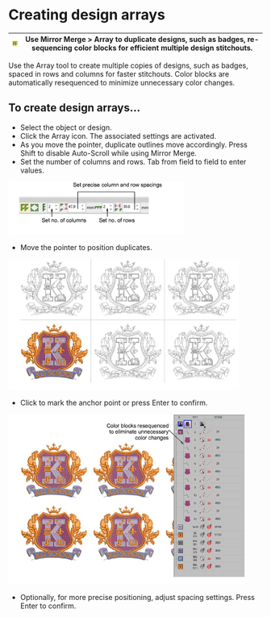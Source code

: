 # Creating design arrays

| ![Array.png](assets/Array.png) | Use Mirror Merge > Array to duplicate designs, such as badges, re-sequencing color blocks for efficient multiple design stitchouts. |
| ------------------------------ | ----------------------------------------------------------------------------------------------------------------------------------- |

Use the Array tool to create multiple copies of designs, such as badges, spaced in rows and columns for faster stitchouts. Color blocks are automatically resequenced to minimize unnecessary color changes.

## To create design arrays...

- Select the object or design.
- Click the Array icon. The associated settings are activated.
- As you move the pointer, duplicate outlines move accordingly. Press Shift to disable Auto-Scroll while using Mirror Merge.
- Set the number of columns and rows. Tab from field to field to enter values.

![productivity00079.png](assets/productivity00079.png)

- Move the pointer to position duplicates.

![ArrayBadges1.png](assets/ArrayBadges1.png)

- Click to mark the anchor point or press Enter to confirm.

![productivity00084.png](assets/productivity00084.png)

- Optionally, for more precise positioning, adjust spacing settings. Press Enter to confirm.
